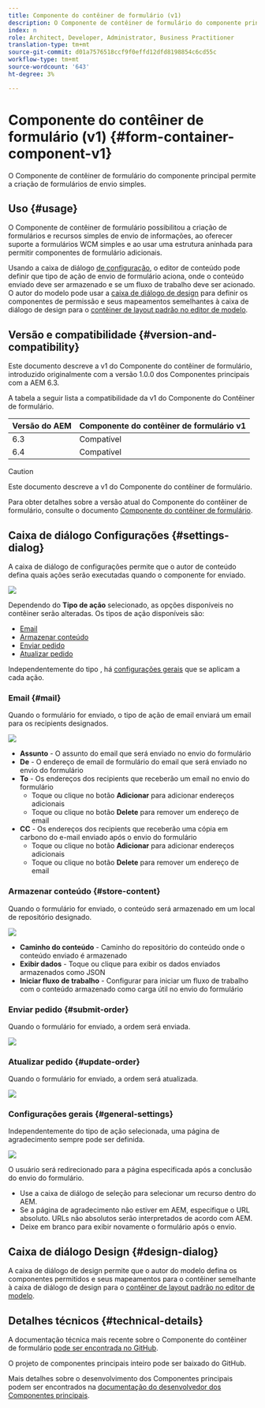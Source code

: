 ```yaml
---
title: Componente do contêiner de formulário (v1)
description: O Componente de contêiner de formulário do componente principal permite a criação de formulários de envio simples.
index: n
role: Architect, Developer, Administrator, Business Practitioner
translation-type: tm+mt
source-git-commit: d01a7576518ccf9f0effd12dfd8198854c6cd55c
workflow-type: tm+mt
source-wordcount: '643'
ht-degree: 3%

---
```



# Componente do contêiner de formulário (v1) {#form-container-component-v1}

O Componente de contêiner de formulário do componente principal permite a criação de formulários de envio simples.

## Uso {#usage}

O Componente de contêiner de formulário possibilitou a criação de formulários e recursos simples de envio de informações, ao oferecer suporte a formulários WCM simples e ao usar uma estrutura aninhada para permitir componentes de formulário adicionais.

Usando a caixa de diálogo [de configuração](#settings-dialog), o editor de conteúdo pode definir que tipo de ação de envio de formulário aciona, onde o conteúdo enviado deve ser armazenado e se um fluxo de trabalho deve ser acionado. O autor do modelo pode usar a [caixa de diálogo de design](#design-dialog) para definir os componentes de permissão e seus mapeamentos semelhantes à caixa de diálogo de design para o [contêiner de layout padrão no editor de modelo](https://helpx.adobe.com/experience-manager/6-4/sites/authoring/using/templates.html).

## Versão e compatibilidade {#version-and-compatibility}

Este documento descreve a v1 do Componente do contêiner de formulário, introduzido originalmente com a versão 1.0.0 dos Componentes principais com a AEM 6.3.

A tabela a seguir lista a compatibilidade da v1 do Componente do Contêiner de formulário.

| Versão do AEM | Componente do contêiner de formulário v1 |
|--- |--- |
| 6.3 | Compatível |
| 6.4 | Compatível |

>[!CAUTION]
>
>Este documento descreve a v1 do Componente do contêiner de formulário.
>
>Para obter detalhes sobre a versão atual do Componente do contêiner de formulário, consulte o documento [Componente do contêiner de formulário](/help/components/forms/form-container.md).

## Caixa de diálogo Configurações {#settings-dialog}

A caixa de diálogo de configurações permite que o autor de conteúdo defina quais ações serão executadas quando o componente for enviado.

![](/help/assets/chlimage_1.png)

Dependendo do **Tipo de ação** selecionado, as opções disponíveis no contêiner serão alteradas. Os tipos de ação disponíveis são:

* [Email](#mail)
* [Armazenar conteúdo](#store-content)
* [Enviar pedido](#submit-order)
* [Atualizar pedido](#update-order)

Independentemente do tipo , há [configurações gerais](#general-settings) que se aplicam a cada ação.

### Email {#mail}

Quando o formulário for enviado, o tipo de ação de email enviará um email para os recipients designados.

![](/help/assets/chlimage_1-1.png)

* **Assunto**  - O assunto do email que será enviado no envio do formulário
* **De**  - O endereço de email de formulário do email que será enviado no envio do formulário
* **To**  - Os endereços dos recipients que receberão um email no envio do formulário
   * Toque ou clique no botão **Adicionar** para adicionar endereços adicionais
   * Toque ou clique no botão **Delete** para remover um endereço de email
* **CC**  - Os endereços dos recipients que receberão uma cópia em carbono do e-mail enviado após o envio do formulário
   * Toque ou clique no botão **Adicionar** para adicionar endereços adicionais
   * Toque ou clique no botão **Delete** para remover um endereço de email

### Armazenar conteúdo {#store-content}

Quando o formulário for enviado, o conteúdo será armazenado em um local de repositório designado.

![](/help/assets/chlimage_1-2.png)

* **Caminho do conteúdo**  - Caminho do repositório do conteúdo onde o conteúdo enviado é armazenado
* **Exibir dados**  - Toque ou clique para exibir os dados enviados armazenados como JSON
* **Iniciar fluxo de trabalho**  - Configurar para iniciar um fluxo de trabalho com o conteúdo armazenado como carga útil no envio do formulário

### Enviar pedido {#submit-order}

Quando o formulário for enviado, a ordem será enviada.

![](/help/assets/chlimage_1-3.png)

### Atualizar pedido {#update-order}

Quando o formulário for enviado, a ordem será atualizada.

![](/help/assets/chlimage_1-4.png)

### Configurações gerais {#general-settings}

Independentemente do tipo de ação selecionada, uma página de agradecimento sempre pode ser definida.

![](/help/assets/chlimage_1-5.png)

O usuário será redirecionado para a página especificada após a conclusão do envio do formulário.

* Use a caixa de diálogo de seleção para selecionar um recurso dentro do AEM.
* Se a página de agradecimento não estiver em AEM, especifique o URL absoluto. URLs não absolutos serão interpretados de acordo com AEM.
* Deixe em branco para exibir novamente o formulário após o envio.

## Caixa de diálogo Design {#design-dialog}

A caixa de diálogo de design permite que o autor do modelo defina os componentes permitidos e seus mapeamentos para o contêiner semelhante à caixa de diálogo de design para o [contêiner de layout padrão no editor de modelo](https://helpx.adobe.com/experience-manager/6-4/sites/authoring/using/templates.html#main-pars_title_1754153843).

## Detalhes técnicos {#technical-details}

A documentação técnica mais recente sobre o Componente do contêiner de formulário [pode ser encontrada no GitHub](https://github.com/adobe/aem-core-wcm-components/tree/master/content/src/content/jcr_root/apps/core/wcm/components/form/container/v1/container).

O projeto de componentes principais inteiro pode ser baixado do GitHub.

Mais detalhes sobre o desenvolvimento dos Componentes principais podem ser encontrados na [documentação do desenvolvedor dos Componentes principais](/help/developing/overview.md).
